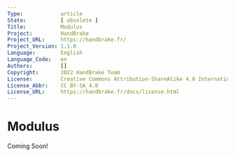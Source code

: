 ```yaml
---
Type:            article
State:           [ obsolete ]
Title:           Modulus
Project:         HandBrake
Project_URL:     https://handbrake.fr/
Project_Version: 1.1.0
Language:        English
Language_Code:   en
Authors:         []
Copyright:       2022 HandBrake Team
License:         Creative Commons Attribution-ShareAlike 4.0 International
License_Abbr:    CC BY-SA 4.0
License_URL:     https://handbrake.fr/docs/license.html
---
```


Modulus
=============================

Coming Soon!
